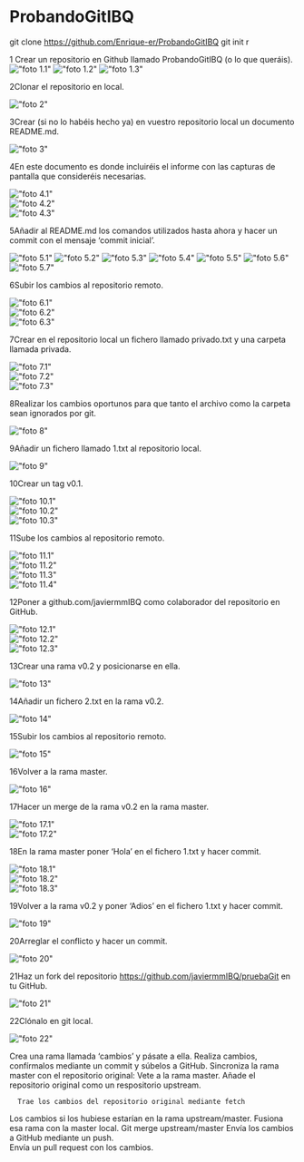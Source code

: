 # ProbandoGitIBQ
git clone https://github.com/Enrique-er/ProbandoGitIBQ
git init
r


1 Crear un repositorio en Github llamado ProbandoGitIBQ (o lo que queráis).  
!["foto 1.1"](/fotos/1.1.PNG)
!["foto 1.2"](/fotos/1.3.PNG)
!["foto 1.3"](/fotos/1.3.PNG)  

2Clonar el repositorio en local.  

!["foto 2"](/fotos/2.PNG)  

3Crear (si no lo habéis hecho ya) en vuestro repositorio local un documento README.md.  

!["foto 3"](/fotos/3PNG)  

4En este documento es donde incluiréis el informe con las capturas de pantalla que consideréis necesarias.  

!["foto 4.1"](/fotos/4.1.PNG)  
!["foto 4.2"](/fotos/4.2.PNG)  
!["foto 4.3"](/fotos/4.3.PNG)

5Añadir al README.md los comandos utilizados hasta ahora y hacer un commit con el mensaje ‘commit inicial’.  

!["foto 5.1"](/fotos/5.1.PNG)
!["foto 5.2"](/fotos/5.2.PNG)
!["foto 5.3"](/fotos/5.3.PNG)
!["foto 5.4"](/fotos/5.4.PNG)
!["foto 5.5"](/fotos/5.5.PNG)
!["foto 5.6"](/fotos/5.6.PNG)
!["foto 5.7"](/fotos/5.7.PNG)

6Subir los cambios al repositorio remoto.  

!["foto 6.1"](/fotos/1.1.PNG)  
!["foto 6.2"](/fotos/6.2.PNG)  
!["foto 6.3"](/fotos/6.3.PNG)  

7Crear en el repositorio local un fichero llamado privado.txt y una carpeta llamada privada.  

!["foto 7.1"](/fotos/7.1.PNG)  
!["foto 7.2"](/fotos/7.2.PNG)  
!["foto 7.3"](/fotos/7.3.PNG)

8Realizar los cambios oportunos para que tanto el archivo como la carpeta sean ignorados por git.  

!["foto 8"](/fotos/8.PNG)  

9Añadir un fichero llamado 1.txt al repositorio local.  

!["foto 9"](/fotos/9.PNG)  

10Crear un tag v0.1.  

!["foto 10.1"](/fotos/10.1.PNG)  
!["foto 10.2"](/fotos/10.2.PNG)  
!["foto 10.3"](/fotos/10.3.PNG)  

11Sube los cambios al repositorio remoto.  

!["foto 11.1"](/fotos/11.1.PNG)  
!["foto 11.2"](/fotos/11.2.PNG)  
!["foto 11.3"](/fotos/11.3.PNG)  
!["foto 11.4"](/fotos/11.4.PNG)

12Poner a github.com/javiermmIBQ como colaborador del repositorio en GitHub.  

!["foto 12.1"](/fotos/12.1.PNG)  
!["foto 12.2"](/fotos/12.2.PNG)  
!["foto 12.3"](/fotos/12.3.PNG)  

13Crear una rama v0.2 y posicionarse en ella.  

!["foto 13"](/fotos/13.PNG)   

14Añadir un fichero 2.txt en la rama v0.2.  

!["foto 14"](/fotos/14.PNG)  

15Subir los cambios al repositorio remoto.  

!["foto 15"](/fotos/15.PNG)  

16Volver a la rama master.  

!["foto 16"](/fotos/16.PNG)  

17Hacer un merge de la rama v0.2 en la rama master.  

!["foto 17.1"](/fotos/17.1.PNG)  
!["foto 17.2"](/fotos/17.2.PNG)

18En la rama master poner ‘Hola’ en el fichero 1.txt y hacer commit.  

!["foto 18.1"](/fotos/18.1.PNG)  
!["foto 18.2"](/fotos/18.2.PNG)  
!["foto 18.3"](/fotos/18.3.PNG) 

19Volver a la rama v0.2 y poner ‘Adios’ en el fichero 1.txt y hacer commit.  

!["foto 19"](/fotos/19.PNG)  

20Arreglar el conflicto y hacer un commit.  

!["foto 20"](/fotos/20.PNG)  

21Haz un fork del repositorio https://github.com/javiermmIBQ/pruebaGit en tu GitHub.  

!["foto 21"](/fotos/21.PNG)  

22Clónalo en git local.  

!["foto 22"](/fotos/22.PNG)  

Crea una rama llamada ‘cambios’ y pásate a ella. 
Realiza cambios, confírmalos mediante un commit y súbelos a GitHub. 
Sincroniza la rama master con el repositorio original:
      Vete a la rama master. 
      Añade el repositorio original como un respositorio upstream. 

      Trae los cambios del repositorio original mediante fetch 

Los cambios si los hubiese estarían en la rama upstream/master. Fusiona esa rama con la master 
local. 
     Git merge upstream/master 
Envía los cambios a GitHub mediante un push.  
Envía un pull request con los cambios. 